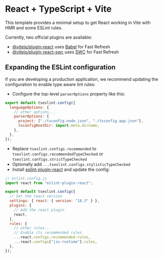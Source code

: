# React + TypeScript + Vite

This template provides a minimal setup to get React working in Vite with HMR and some ESLint rules.

Currently, two official plugins are available:

- [@vitejs/plugin-react](https://github.com/vitejs/vite-plugin-react/blob/main/packages/plugin-react/README.md) uses [Babel](https://babeljs.io/) for Fast Refresh
- [@vitejs/plugin-react-swc](https://github.com/vitejs/vite-plugin-react-swc) uses [SWC](https://swc.rs/) for Fast Refresh

## Expanding the ESLint configuration

If you are developing a production application, we recommend updating the configuration to enable type aware lint rules:

- Configure the top-level `parserOptions` property like this:

```js
export default tseslint.config({
  languageOptions: {
    // other options...
    parserOptions: {
      project: ["./tsconfig.node.json", "./tsconfig.app.json"],
      tsconfigRootDir: import.meta.dirname,
    },
  },
});
```

- Replace `tseslint.configs.recommended` to `tseslint.configs.recommendedTypeChecked` or `tseslint.configs.strictTypeChecked`
- Optionally add `...tseslint.configs.stylisticTypeChecked`
- Install [eslint-plugin-react](https://github.com/jsx-eslint/eslint-plugin-react) and update the config:

```js
// eslint.config.js
import react from "eslint-plugin-react";

export default tseslint.config({
  // Set the react version
  settings: { react: { version: "18.3" } },
  plugins: {
    // Add the react plugin
    react,
  },
  rules: {
    // other rules...
    // Enable its recommended rules
    ...react.configs.recommended.rules,
    ...react.configs["jsx-runtime"].rules,
  },
});
```

<!-- Features to add  -->

<!-- 1. create /profile endpoint where user info will be there and also an option to update the user info. For this create a backend endpoint to update the user info. -->

<!-- apply onclick functionality over the author image and name when particular blog post is opened and the name and image of the author is shown -->

<!-- create a route for the users who visit the particular author profile and will be able to see their blog post...
A backend request must go out that fetches the users particular data and blogs written by that user and is rendered over the screen -->

<!-- When a blog is posted the headings, titles, emphasized words must be bold and emphasized. -->

<!-- don't forget to add a "Create Blog" option on the
"/blogs" page  -->

<!-- Explanation to update profile
-> firstly on Backend I made sure that even if from frontend the input is empty, don't include the empty value field and update the user with rest of the fields
-> On frontend i had created this functional state component ::

```
 const handleChange = (field: string, changedVal: string) => {
        setChanges((prev) => ({
            ...prev, [field]: changedVal
        }))
    }
```
which onChange call set the "changes" object to include the changed username and the changed email if any.
-> added a "cancel" btn in order if user doesn't want to edit or even if he tried to do so then also no backend call will be sent

-> the whole point of adding the "fieldUpdate" state was to avoid the controlled and uncontrolled changes in react. If you want to know search about it. -->

<!-- Explanation for editor.destroy() in Tiptap.tsx -->

<!-- As we know that tiptap being an editor does the dynamic changes over the DOM tree, for instance adding text, heading, ul, ol, eventListeners, onclick's etc. That means editor mounts the nodes to the DOM tree dynamically that says editor is dynamic component and is mounted everytime the navigation happens. The editor brings the Floating & bubbleMenu with itself for structured texts.
When any navigation or any state changes happen again the editor gets loaded again. But as we said editor is a dynamic component and it gets mounted. Here if we think deeply over this, the conclusion we derive from this is, when the previous editor unmounts the changes remain the same. That means even if editor isn't there but still the dynamic menus it comes with still exists which would cause potential errors and bad user experience.

A common error you see is "hide() was called on destroyed instance"
other errors ::
Stale references: Menus or plugins trying to interact with a destroyed editor instance.
Bad user experience: Menus or UI elements behaving incorrectly or being visible when they shouldn’t.

For this reason the editor component that was mounted at initial phase needs to be UNMOUNTED to avoid these errors and have a consistent editor instance.
code :::
useEffect(() => {
editor.destroy();
}, [editor])

Consistency Across Mounts
• By cleaning up the previous editor instance, you ensure that a fresh editor instance starts from a consistent state, reducing the likelihood of bugs or stale behaviors. -->

<!-- lessons learnt while publish post  -->
<!-- 1.Always remember that while working with input box onChange() always provide a "value" before "onChange()". That means you are tieing the input box functionality with the state variable. This way if the value, later, set to empty the box will be cleared

2. Whenever working with "array" or "object" state variables. So while updating the state you got that "prev" parameter which accesst the previous states and can be used to add another state to the state variable.

3. how the filter method is efficiently used here to remove the elements from the array rather not removing but creating a new array where the current tag wasn't included. It mustn't be visible by our naked eyes though while updating that array.
This same functionality could also be performed using "splice" method -->

<!-- useEffect needed for adding highlightjs class -->
<!-- when the tiptap data / html/css data converted to json data via editor.getJson() method, the attributes and classes and styling is being removed from the html elements.
For this when we convert the json received data from backend to html, on frontend, we need to specify extensions in order to get all the data that is dependent on that extension be loaded.
Also for codeblocks, the classes are being removed during conversion. Hence the useEffect() that i use, is supposed to get the "pre code" elements via queryselector and add the highlightjs class to it.
The reason why we are using useEffect() is while applying the classes for highlight js, if has any side-effects, those must be avoided. -->

<!-- Infinite Scrolling jargons -->
<!-- 1. documentElement : if you see the docs you'll find properties named Element.scrollHeight, Element.offsetWidth etc. This "Element" is the element present within the document i.e. the main document or the root. Similarly "documentElement"  means we are targetting the root element of the document since we want the root elements height.

2. offsetHeight :: We have seen offsetHeight before when creating the "follower" in framer-motion/1-framer. The offsetHeight basically gives the height of the element including padding, border etc but excluding the "margin" of the element. Here rather targeting a single element we are targetting the entire documentElement, so we will get the total height of the documentElement.

3. scrollTop :: scrollTop determines how much the tagetted element is being scrolled from the top

4. window.innerHeight :: it returns the height of the window including the scrollbar height.
5. window.outerHeight :: it return the whole browser` window height including the topbar, that includes bookmarkbar, tabbar etc... -->

<!-- alternate way to filter the ids ( you can find this line in Blogs.tsx useEffect()) -->
<!-- const filtered = newIdBatch.filter((item) => !prev.some(existingId => existingId.id === item.id)) -->

<!-- debounceLike()  -->
<!-- i have used debounceLike to delay the like function call becuase previously I was facing issues if a user tries to simultaneously hit the like button which could lead to potential issues on the backend or far more taking the backend server down.
To avoid the concurrent request to backend i added a debounced function which would delay the post like function call to the backend.  -->

<!-- about the recoil values for the specific blog evaluation in the blogcard component -->

<!--

things to take care of
1. if the user is logged out or has no access or refresh token then a "user must relogin" page should be shown which is also called as error page and you must render it whenever this happens. I noticed it in Myblogs.tsx wheer i haven't added this error page. Make sure to add this page everywhere where it could be possible to avoid website getting broke

just mentioning where i left off.

1. also make sure on userprofilecard.tsx you design the follower counts in a mobile first design mannner.
2. make sure to create a fallback error component if post goes undefined.
  -->

<!-- the main home screen previous animation  -->
<!-- {/* the first h1 will be visible to screen-reader only "sr-only", but the other h1 won't be visible to screen-readers. While this is the opposite of how the user sees. The user would see the other h1 but won't be able to visit the first h1 */}
                    <h1 className="sr-only">{title}</h1>
                    <h1 aria-hidden className="text-7xl md:text-8xl font-[boy] font-bold ">
                        {title
                            .split("")
                            .map((letter,index) =>
                                <motion.span key={index} className={`inline-block ${letter === " " && "w-4"}`} variants={children} >
                                    {letter}
                                </motion.span>)
                        }
                    </h1> -->
